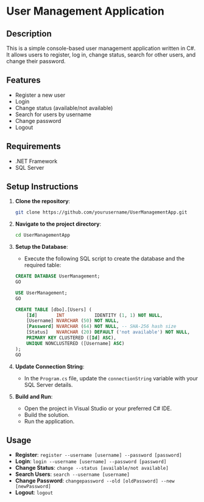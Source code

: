 # User Management Application

## Description
This is a simple console-based user management application written in C#. It allows users to register, log in, change status, search for other users, and change their password.

## Features
- Register a new user
- Login
- Change status (available/not available)
- Search for users by username
- Change password
- Logout

## Requirements
- .NET Framework
- SQL Server

## Setup Instructions

1. **Clone the repository**:
    ```sh
    git clone https://github.com/yourusername/UserManagementApp.git
    ```

2. **Navigate to the project directory**:
    ```sh
    cd UserManagementApp
    ```

3. **Setup the Database**:
    - Execute the following SQL script to create the database and the required table:

    ```sql
    CREATE DATABASE UserManagement;
    GO

    USE UserManagement;
    GO

    CREATE TABLE [dbo].[Users] (
        [Id]       INT           IDENTITY (1, 1) NOT NULL,
        [Username] NVARCHAR (50) NOT NULL,
        [Password] NVARCHAR (64) NOT NULL, -- SHA-256 hash size
        [Status]   NVARCHAR (20) DEFAULT ('not available') NOT NULL,
        PRIMARY KEY CLUSTERED ([Id] ASC),
        UNIQUE NONCLUSTERED ([Username] ASC)
    );
    GO
    ```

4. **Update Connection String**:
    - In the `Program.cs` file, update the `connectionString` variable with your SQL Server details.

5. **Build and Run**:
    - Open the project in Visual Studio or your preferred C# IDE.
    - Build the solution.
    - Run the application.

## Usage
- **Register**: `register --username [username] --password [password]`
- **Login**: `login --username [username] --password [password]`
- **Change Status**: `change --status [available/not available]`
- **Search Users**: `search --username [username]`
- **Change Password**: `changepassword --old [oldPassword] --new [newPassword]`
- **Logout**: `logout`


